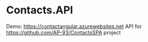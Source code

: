 # Contacts.API

Demo: https://contactangular.azurewebsites.net
API for https://github.com/AP-93/ContactsSPA project
